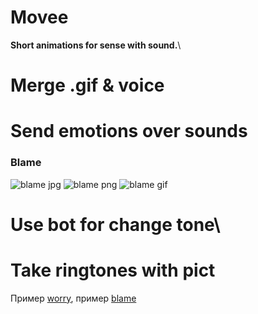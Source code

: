 # Movee
**Short animations for sense with sound.**\


# Merge .gif & voice

# Send emotions over sounds
### Blame
  
![blame jpg][3]
![blame png][4]
![blame gif][5]
  
# Use bot for change tone\
  
# Take ringtones with pict

  Пример [worry][1], пример [blame][2]

[1]: https://google.ru "Гугл" 
[2]: https://yandex.ru "Яндекс"
[3]: https://ludologer.files.wordpress.com/2017/01/wp_20181111_14_13_53_pro.jpg
[4]: https://ludologer.files.wordpress.com/2018/04/d0bdd0b0d181d0b8d0bbd18cd0bdd18bd0b5-d187d0b5d0bbd0bed0b2d0b5d187d0bad0b8-2.jpg
[5]: https://ludologer.files.wordpress.com/2020/11/blame.gif


